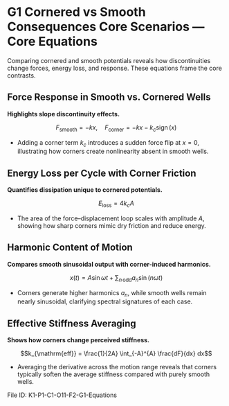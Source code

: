 # G1 Cornered vs Smooth Consequences Core Scenarios — Core Equations

Comparing cornered and smooth potentials reveals how discontinuities change forces, energy loss, and response. These equations frame the core contrasts.

## Force Response in Smooth vs. Cornered Wells
**Highlights slope discontinuity effects.**

$$F_{\mathrm{smooth}} = -k x, \quad F_{\mathrm{corner}} = -k x - k_c \operatorname{sign}(x)$$

- Adding a corner term $k_c$ introduces a sudden force flip at $x=0$, illustrating how corners create nonlinearity absent in smooth wells.

## Energy Loss per Cycle with Corner Friction
**Quantifies dissipation unique to cornered potentials.**

$$E_{\mathrm{loss}} = 4 k_c A$$

- The area of the force–displacement loop scales with amplitude $A$, showing how sharp corners mimic dry friction and reduce energy.

## Harmonic Content of Motion
**Compares smooth sinusoidal output with corner-induced harmonics.**

$$x(t) = A \sin \omega t + \sum_{n\,\text{odd}} a_n \sin(n \omega t)$$

- Corners generate higher harmonics $a_n$, while smooth wells remain nearly sinusoidal, clarifying spectral signatures of each case.

## Effective Stiffness Averaging
**Shows how corners change perceived stiffness.**

$$k_{\mathrm{eff}} = \frac{1}{2A} \int_{-A}^{A} \frac{dF}{dx} dx$$

- Averaging the derivative across the motion range reveals that corners typically soften the average stiffness compared with purely smooth wells.

File ID: K1-P1-C1-O11-F2-G1-Equations
